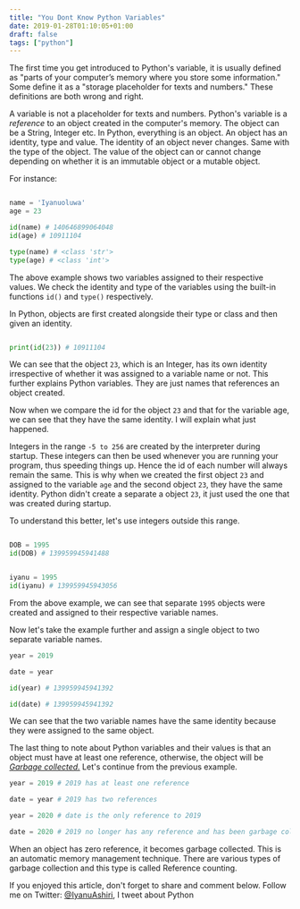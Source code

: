 ```yaml
---
title: "You Dont Know Python Variables"
date: 2019-01-28T01:10:05+01:00
draft: false
tags: ["python"]
---
```



The first time you get introduced to Python's variable, it is usually defined as "parts
of your computer’s memory where you store some information." Some define it as a "storage placeholder 
for texts and numbers." These definitions are both wrong and right. 

A variable is not a placeholder for texts and numbers. Python's variable is a _reference_ to an object 
created in the computer's memory. The object can be a String, Integer etc. In Python, everything is 
an object. An object has an identity, type and value. The identity of an object never changes. Same with
the type of the object. The value of the object can or cannot change depending on whether it is an
immutable object or a mutable object. 

For instance:

```python

name = 'Iyanuoluwa'
age = 23

id(name) # 140646899064048
id(age) # 10911104

type(name) # <class 'str'>
type(age) # <class 'int'>

```

The above example shows two variables assigned to their respective values. We check the identity 
and type of the variables using the built-in functions ```id()``` and ```type()``` respectively. 

In Python, objects are first created alongside their type or class and then given an identity.

```python

print(id(23)) # 10911104
```

We can see that the object ```23```, which is an Integer, has its own identity irrespective of whether
it was assigned to a variable name or not. This further explains Python variables. They are just names
that references an object created. 

Now when we compare the id for the object ```23``` and that for the variable age, we can see that 
they have the same identity. I will explain what just happened.

Integers in the range ```-5 to 256``` are created by the interpreter during startup. These integers 
can then be used whenever you are running your program, thus speeding things up. Hence the id of each 
number will always remain the same. This is why when we created the first object ```23``` and assigned
to the variable ```age``` and the second object ```23```, they have the same identity. Python didn't
create a separate a object ```23```, it just used the one that was created during startup.

To understand this better, let's use integers outside this range.

```python

DOB = 1995 
id(DOB) # 139959945941488


iyanu = 1995 
id(iyanu) # 139959945943056
```
From the above example, we can see that separate ```1995``` objects were created and assigned to their
respective variable names.

Now let's take the example further and assign a single object to two separate variable names.

```python
year = 2019

date = year

id(year) # 139959945941392

id(date) # 139959945941392
```

We can see that the two variable names have the same identity because they were assigned to the same 
object. 


The last thing to note about Python variables and their values is that an object must have at least
one reference, otherwise, the object will be 
[_Garbage collected._](https://wikipedia.com/Garbage_collection_computer_science) 
Let's continue from the previous example.

```python
year = 2019 # 2019 has at least one reference

date = year # 2019 has two references

year = 2020 # date is the only reference to 2019

date = 2020 # 2019 no longer has any reference and has been garbage collected
```

When an object has zero reference, it becomes garbage collected. This is an automatic memory
management technique. There are various types of garbage collection and this type is called
Reference counting. 

If you enjoyed this article, don't forget to share and comment below. Follow me on Twitter: [@IyanuAshiri](https://www.twitter.com/iyanuashiri), I tweet about Python 

